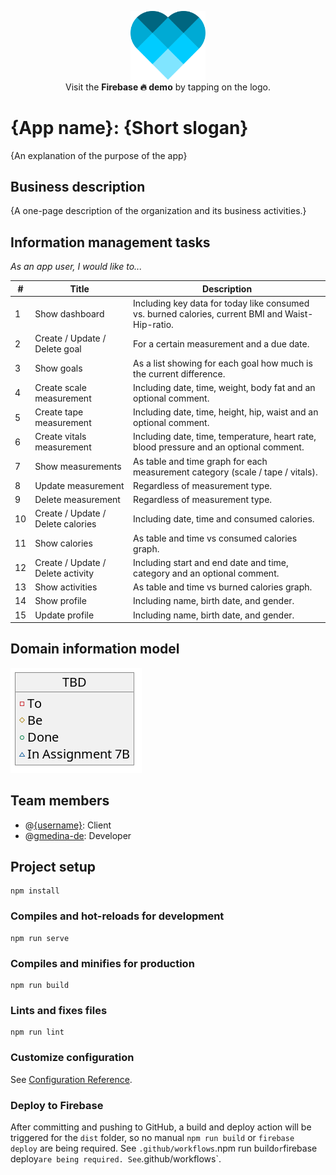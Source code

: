 <p align="center">
  <a href="https://webapp23-group4.web.app/"><img src="src/assets/logo.svg?raw=true" width="120" title="hover text"></a>
  <br>
  Visit the <b>Firebase 🔥 demo</b> by tapping on the logo.
</p>

# **{App name}**: {Short slogan}

{An explanation of the purpose of the app}

## Business description

{A one-page description of the organization and its business activities.}

## Information management tasks

*As an app user, I would like to...*

| #   | Title                             | Description                                                                                      |
| --- | --------------------------------- | ------------------------------------------------------------------------------------------------ |
| 1   | Show dashboard                    | Including key data for today like consumed vs. burned calories, current BMI and Waist-Hip-ratio. |
| 2   | Create / Update / Delete goal     | For a certain measurement and a due date.                                                        |
| 3   | Show goals                        | As a list showing for each goal how much is the current difference.                              |
| 4   | Create scale measurement          | Including date, time, weight, body fat and an optional comment.                                  |
| 5   | Create tape measurement           | Including date, time, height, hip, waist and an optional comment.                                |
| 6   | Create vitals measurement         | Including date, time, temperature, heart rate, blood pressure and an optional comment.           |
| 7   | Show measurements                 | As table and time graph for each measurement category (scale / tape / vitals).                   |
| 8   | Update measurement                | Regardless of measurement type.                                                                  |
| 9   | Delete measurement                | Regardless of measurement type.                                                                  |
| 10  | Create / Update / Delete calories | Including date, time and consumed calories.                                                      |
| 11  | Show calories                     | As table and time vs consumed calories graph.                                                    |
| 12  | Create / Update / Delete activity | Including start and end date and time, category and an optional comment.                         |
| 13  | Show activities                   | As table and time vs burned calories graph.                                                      |
| 14  | Show profile                      | Including name, birth date, and gender.                                                          |
| 15  | Update profile                    | Including name, birth date, and gender.                                                          |


## Domain information model
![UML class diagram](uml/model.png?raw=true)


## Team members
- @[{username}](https://github.com/{username}): Client
- @[gmedina-de](https://github.com/gmedina-de): Developer


## Project setup
```
npm install
```

### Compiles and hot-reloads for development
```
npm run serve
```

### Compiles and minifies for production
```
npm run build
```

### Lints and fixes files
```
npm run lint
```

### Customize configuration
See [Configuration Reference](https://cli.vuejs.org/config/).

### Deploy to Firebase
After committing and pushing to GitHub, 
a build and deploy action will be triggered for the `dist` folder, 
so no manual `npm run build` or `firebase deploy` are being required.
See `.github/workflows`.npm run build` or `firebase deploy` are being required.
See `.github/workflows`.
